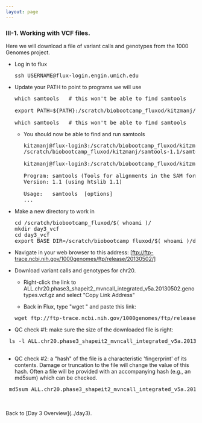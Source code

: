 ```yaml
---
layout: page
---
```


### III-1. Working with VCF files.

Here we will download a file of variant calls and genotypes from the 1000 Genomes project.  


- Log in to flux 
  
  <pre>
  ssh USERNAME@flux-login.engin.umich.edu
  </pre>

- Update your PATH to point to programs we will use
  

  <pre>
  which samtools   # this won't be able to find samtools

  export PATH=${PATH}:/scratch/biobootcamp_fluxod/kitzmanj/samtools-1.1/:/scratch/biobootcamp_fluxod/kitzmanj/samtools-1.1/htslib-1.1/ 

  which samtools   # this won't be able to find samtools
  </pre>

  - You should now be able to find and run samtools

    <pre>
    kitzmanj@flux-login3:/scratch/biobootcamp_fluxod/kitzmanj$ which samtools
    /scratch/biobootcamp_fluxod/kitzmanj/samtools-1.1/samtools

    kitzmanj@flux-login3:/scratch/biobootcamp_fluxod/kitzmanj$ samtools

    Program: samtools (Tools for alignments in the SAM format)
    Version: 1.1 (using htslib 1.1)

    Usage:   samtools <command> [options]
    ... 
    </pre>

- Make a new directory to work in 

  <pre>
  cd /scratch/biobootcamp_fluxod/$( whoami )/
  mkdir day3_vcf
  cd day3_vcf
  export BASE_DIR=/scratch/biobootcamp_fluxod/$( whoami )/day3_vcf
  </pre>

- Navigate in your web browser to this address: [ftp://ftp-trace.ncbi.nih.gov/1000genomes/ftp/release/20130502/]

- Download variant calls and genotypes for chr20. 

  - Right-click the link to ALL.chr20.phase3_shapeit2_mvncall_integrated_v5a.20130502.genotypes.vcf.gz and select "Copy Link Address"

  - Back in Flux, type "wget " and paste this link:

  <pre>
  wget ftp://ftp-trace.ncbi.nih.gov/1000genomes/ftp/release/20130502/ALL.chr20.phase3_shapeit2_mvncall_integrated_v5a.20130502.genotypes.vcf.gz
  </pre>

 - QC check #1: make sure the size of the downloaded file is right:

 <pre>
 ls -l ALL.chr20.phase3_shapeit2_mvncall_integrated_v5a.20130502.genotypes.vcf.gz
 </pre>

 - QC check #2: a "hash" of the file is a characteristic 'fingerprint' of its contents. Damage or truncation to the file will change the value of this hash. Often a file will be provided with an accompanying hash (e.g., an md5sum) which can be checked. 

 <pre>
 md5sum ALL.chr20.phase3_shapeit2_mvncall_integrated_v5a.20130502.genotypes.vcf.gz
 </pre>

<br>
Back to [Day 3 Overview](../day3).